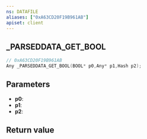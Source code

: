 ```yaml
---
ns: DATAFILE
aliases: ["0xA63CD20F19B961AB"]
apiset: client
---
```

## _PARSEDDATA_GET_BOOL

```c
// 0xA63CD20F19B961AB
Any _PARSEDDATA_GET_BOOL(BOOL* p0,Any* p1,Hash p2);
```


## Parameters
* **p0**:
* **p1**:
* **p2**:

## Return value

